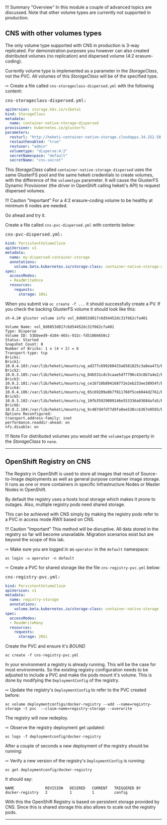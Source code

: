!!! Summary "Overview"
    In this module a couple of advanced topics are discussed. Note that other volume types are currently not supported in production.

CNS with other volumes types
----------------------------

The only volume type supported with CNS in production is 3-way replicated.
For demonstration purposes you however can also created distributed volumes (no replication) and dispersed volume (4:2 erasure-coding).

Currently volume type is implemented as a parameter in the *StorageClass*, not the PVC. All volumes of this *StorageClass* will be of the specified type.

&#8680; Create a file called `cns-storageclass-dispersed.yml` with the following content:

<kbd>cns-storageclass-dispersed.yml:</kbd>

```yaml
apiVersion: storage.k8s.io/v1beta1
kind: StorageClass
metadata:
  name: container-native-storage-dispersed
provisioner: kubernetes.io/glusterfs
parameters:
  resturl: "http://heketi-container-native-storage.cloudapps.34.252.58.209.nip.io"
  restauthenabled: "true"
  restuser: "admin"
  volumetype: "disperse:4:2"
  secretNamespace: "default"
  secretName: "cns-secret"
```

This *StorageClass* called `container-native-storage-dispersed` uses the same GlusterFS pool and the same heketi credentials to create volumes, with the difference of the `volumetype` parameter. It will cause the GlusterFS Dynamic Provisioner (the driver in OpenShift calling heketi's API) to request dispersed volumes.

!!! Caution "Important"
    For a 4:2 erasure-coding volume to be healthy at minimum 6 nodes are needed.

Go ahead and try it.

Create a file called `cns-pvc-dispersed.yml` with contents below:

<kbd>cns-pvc-dispersed.yml:</kbd>

```yaml
kind: PersistentVolumeClaim
apiVersion: v1
metadata:
  name: my-dispersed-container-storage
  annotations:
    volume.beta.kubernetes.io/storage-class: container-native-storage-dispersed
spec:
  accessModes:
  - ReadWriteOnce
  resources:
    requests:
      storage: 10Gi
```

When you submit via `oc create -f ...` it should successfully create a PV. If you check the backing GlusterFS volume it should look like this:

```
sh-4.2# gluster volume info vol_8d6053d817c6d54452dc31f662cfa401

Volume Name: vol_8d6053d817c6d54452dc31f662cfa401
Type: Disperse
Volume ID: 53bbeed9-4104-465c-932c-fd51866650c2
Status: Started
Snapshot Count: 0
Number of Bricks: 1 x (4 + 2) = 6
Transport-type: tcp
Bricks:
Brick1: 10.0.4.103:/var/lib/heketi/mounts/vg_ad277c699260433a6581825c3a8ea473/brick_2f2ead6e4155bf9d9f22ece3907acc34/brick
Brick2: 10.0.3.105:/var/lib/heketi/mounts/vg_84b531cdc5caae5d77796c43c8b7a4e2/brick_015564bbb1f050ba0f9333f313acd038/brick
Brick3: 10.0.2.101:/var/lib/heketi/mounts/vg_ce16710b894168772e2eb233ee38954f/brick_b5465eb7d31637e11e71ecd55c9569d4/brick
Brick4: 10.0.4.106:/var/lib/heketi/mounts/vg_05c69209a9b7f811760f5ce6044d2761/brick_cfe699588b5e73f73751e34592d9bec8/brick
Brick5: 10.0.3.102:/var/lib/heketi/mounts/vg_10fb35929089146e553336a03684afa5/brick_04dee99af2ad858054c10da6292858ff/brick
Brick6: 10.0.2.104:/var/lib/heketi/mounts/vg_9c487d4fd77d9fa0ee530ccb367e9593/brick_e67015b2aa9522a10682508e23e2837d/brick
Options Reconfigured:
transport.address-family: inet
performance.readdir-ahead: on
nfs.disable: on
```

!!! Note
    For distributed volumes you would set the `volumetype` property in the *StorageClass* to `none`.

---

OpenShift Registry on CNS
-------------------------

The Registry in OpenShift is used to store all images that result of Source-to-Image deployments as well as general purpose container image storage.
It runs as one or more containers in specific Infrastructure Nodes or Master Nodes in OpenShift.

By default the registry uses a hosts local storage which makes it prone to outages. Also, multiple registry pods need shared storage.

This can be achieved with CNS simply by making the registry pods refer to a PVC in access mode *RWX* based on CNS.

!!! Caution "Important"
    This method will be disruptive. All data stored in the registry so far will become unavailable.
    Migration scenarios exist but are beyond the scope of this lab.

&#8680; Make sure you are logged in as `operator` in the `default` namespace:

    oc login -u operator -n default

&#8680; Create a PVC for shared storage like the file `cns-registry-pvc.yml` below:

<kbd>cns-registry-pvc.yml:</kbd>
```yaml
kind: PersistentVolumeClaim
apiVersion: v1
metadata:
  name: registry-storage
  annotations:
    volume.beta.kubernetes.io/storage-class: container-native-storage
spec:
  accessModes:
  - ReadWriteMany
  resources:
    requests:
      storage: 20Gi
```

Create the PVC and ensure it's *BOUND*

    oc create -f cns-registry-pvc.yml

In your environment a registry is already running. This will be the case for most environments. So the existing registry configuration needs to be adjusted to include a PVC and make the pods mount it's volume.
This is done by modifying the `DeploymentConfig` of the registry.

&#8680; Update the registry's `DeploymentConfig` to refer to the PVC created before:

    oc volume deploymentconfigs/docker-registry --add --name=registry-storage -t pvc  --claim-name=registry-storage --overwrite

The registry will now redeploy.

&#8680; Observe the registry deployment get updated:

    oc logs -f deploymentconfig/docker-registry

After a couple of seconds a new deployment of the registry should be running:

&#8680; Verify a new version of the registry's `DeploymentConfig` is running:

    oc get deploymentconfig/docker-registry

It should say:

    NAME              REVISION   DESIRED   CURRENT   TRIGGERED BY
    docker-registry   2          1         1         config

With this the OpenShift Registry is based on persistent storage provided by CNS. Since this is shared storage this also allows to scale out the registry pods.

---
